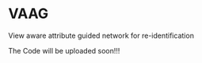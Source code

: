 # VAAG
View aware attribute guided network for re-identification




The Code will be uploaded soon!!!
